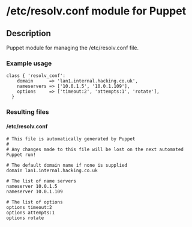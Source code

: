 # /etc/resolv.conf module for Puppet

## Description
Puppet module for managing the /etc/resolv.conf file.

### Example usage

	class { 'resolv_conf':
	    domain      => 'lan1.internal.hacking.co.uk',
	    nameservers => ['10.0.1.5', '10.0.1.109'],
	    options     => ['timeout:2', 'attempts:1', 'rotate'],
	  }

### Resulting files

#### /etc/resolv.conf

	# This file is automatically generated by Puppet
	#
	# Any changes made to this file will be lost on the next automated Puppet run!
	
	# The default domain name if none is supplied
	domain lan1.internal.hacking.co.uk
	
	# The list of name servers
	nameserver 10.0.1.5
	nameserver 10.0.1.109
	
	# The list of options
	options timeout:2
	options attempts:1
	options rotate

